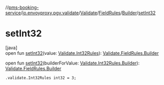 //[pms-booking-service](../../../../../index.md)/[io.envoyproxy.pgv.validate](../../../index.md)/[Validate](../../index.md)/[FieldRules](../index.md)/[Builder](index.md)/[setInt32](set-int32.md)

# setInt32

[java]\
open fun [setInt32](set-int32.md)(value: [Validate.Int32Rules](../../-int32-rules/index.md)): [Validate.FieldRules.Builder](index.md)

open fun [setInt32](set-int32.md)(builderForValue: [Validate.Int32Rules.Builder](../../-int32-rules/-builder/index.md)): [Validate.FieldRules.Builder](index.md)

`.validate.Int32Rules int32 = 3;`